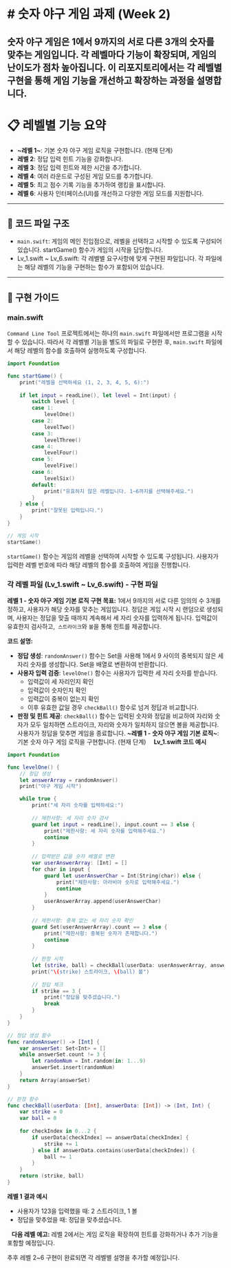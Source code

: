 # # 숫자 야구 게임 과제 (Week 2)
숫자 야구 게임은 1에서 9까지의 서로 다른 3개의 숫자를 맞추는 게임입니다. 각 레벨마다 기능이 확장되며, 게임의 난이도가 점차 높아집니다. 이 리포지토리에서는 각 레벨별 구현을 통해 게임 기능을 개선하고 확장하는 과정을 설명합니다.
---
# 📋 레벨별 기능 요약
* **~레벨 1~**: 기본 숫자 야구 게임 로직을 구현합니다. (현재 단계)
* **레벨 2**: 정답 입력 힌트 기능을 강화합니다.
* **레벨 3**: 정답 입력 힌트와 제한 시간을 추가합니다.
* **레벨 4**: 여러 라운드로 구성된 게임 모드를 추가합니다.
* **레벨 5**: 최고 점수 기록 기능을 추가하여 랭킹을 표시합니다.
* **레벨 6**: 사용자 인터페이스(UI)를 개선하고 다양한 게임 모드를 지원합니다.

---
## 📂 코드 파일 구조
* `main.swift`: 게임의 메인 진입점으로, 레벨을 선택하고 시작할 수 있도록 구성되어 있습니다. startGame() 함수가 게임의 시작을 담당합니다.
* Lv_1.swift ~ Lv_6.swift: 각 레벨별 요구사항에 맞게 구현된 파일입니다. 각 파일에는 해당 레벨의 기능을 구현하는 함수가 포함되어 있습니다.

---

## 📝 구현 가이드
### **main.swift**
`Command Line Tool` 프로젝트에서는 하나의 `main.swift` 파일에서만 프로그램을 시작할 수 있습니다. 따라서 각 레벨별 기능을 별도의 파일로 구현한 후, `main.swift` 파일에서 해당 레벨의 함수를 호출하여 실행하도록 구성합니다.

```swift
import Foundation

func startGame() {
    print("레벨을 선택하세요 (1, 2, 3, 4, 5, 6):")
    
    if let input = readLine(), let level = Int(input) {
        switch level {
        case 1:
            levelOne()
        case 2:
            levelTwo()
        case 3:
            levelThree()
        case 4:
            levelFour()
        case 5:
            levelFive()
        case 6:
            levelSix()
        default:
            print("유효하지 않은 레벨입니다. 1~6까지를 선택해주세요.")
        }
    } else {
        print("잘못된 입력입니다.")
    }
}

// 게임 시작
startGame()
```
`startGame()` 함수는 게임의 레벨을 선택하여 시작할 수 있도록 구성됩니다. 사용자가 입력한 레벨 번호에 따라 해당 레벨의 함수를 호출하여 게임을 진행합니다.

### 각 레벨 파일 (Lv_1.swift ~ Lv_6.swift) - 구현 파일

**레벨 1 - 숫자 야구 게임 기본 로직
구현 목표:** 1에서 9까지의 서로 다른 임의의 수 3개를 정하고, 사용자가 해당 숫자를 맞추는 게임입니다. 정답은 게임 시작 시 랜덤으로 생성되며, 사용자는 정답을 맞출 때까지 계속해서 세 자리 숫자를 입력하게 됩니다. 입력값이 유효한지 검사하고,` 스트라이크`와 `볼`을 통해 힌트를 제공합니다.

**코드 설명:**
* **정답 생성**: `randomAnswer()` 함수는 Set을 사용해 1에서 9 사이의 중복되지 않은 세 자리 숫자를 생성합니다. Set을 배열로 변환하여 반환합니다.
* **사용자 입력 검증**: `levelOne()` 함수는 사용자가 입력한 세 자리 숫자를 받습니다. 
  * 입력값이 세 자리인지 확인
  * 입력값이 숫자인지 확인
  * 입력값이 중복이 없는지 확인
  * 이후 유효한 값일 경우 `checkBall()` 함수로 넘겨 정답과 비교합니다.
* **판정 및 힌트 제공**: `checkBall()` 함수는 입력된 숫자와 정답을 비교하여 자리와 숫자가 모두 일치하면 스트라이크, 자리와 숫자가 일치하지 않으면 볼을 제공합니다. 사용자가 정답을 맞추면 게임을 종료합니다.
**~레벨 1 - 숫자 야구 게임 기본 로직~**: 기본 숫자 야구 게임 로직을 구현합니다. (현재 단계)
⠀
**Lv_1.swift 코드 예시**

```swift
import Foundation

func levelOne() {
    // 정답 생성
    let answerArray = randomAnswer()
    print("야구 게임 시작")

    while true {
        print("세 자리 숫자를 입력하세요:")
        
        // 제한사항: 세 자리 숫자 검사
        guard let input = readLine(), input.count == 3 else {
            print("제한사항: 세 자리 숫자를 입력해주세요.")
            continue
        }
        
        // 입력받은 값을 숫자 배열로 변환
        var userAnswerArray: [Int] = []
        for char in input {
            guard let userAnswerChar = Int(String(char)) else {
                print("제한사항: 아라비아 숫자로 입력해주세요.")
                continue
            }
            userAnswerArray.append(userAnswerChar)
        }
        
        // 제한사항: 중복 없는 세 자리 숫자 확인
        guard Set(userAnswerArray).count == 3 else {
            print("제한사항: 중복된 숫자가 존재합니다.")
            continue
        }
        
        // 판정 시작
        let (strike, ball) = checkBall(userData: userAnswerArray, answerData: answerArray)
        print("\(strike) 스트라이크, \(ball) 볼")
        
        // 정답 체크
        if strike == 3 {
            print("정답을 맞추셨습니다.")
            break
        }
    }
}

// 정답 생성 함수
func randomAnswer() -> [Int] {
    var answerSet: Set<Int> = []
    while answerSet.count != 3 {
        let randomNum = Int.random(in: 1...9)
        answerSet.insert(randomNum)
    }
    return Array(answerSet)
}

// 판정 함수
func checkBall(userData: [Int], answerData: [Int]) -> (Int, Int) {
    var strike = 0
    var ball = 0
    
    for checkIndex in 0...2 {
        if userData[checkIndex] == answerData[checkIndex] {
            strike += 1
        } else if answerData.contains(userData[checkIndex]) {
            ball += 1
        }
    }
    return (strike, ball)
}
```
**레벨 1 결과 예시**
* 사용자가 123을 입력했을 때: 2 스트라이크, 1 볼
* 정답을 맞추었을 때: 정답을 맞추셨습니다.

⠀**다음 레벨 예고:** 레벨 2에서는 게임 로직을 확장하여 힌트를 강화하거나 추가 기능을 포함할 예정입니다.

추후 레벨 2~6 구현이 완료되면 각 레벨별 설명을 추가할 예정입니다.
